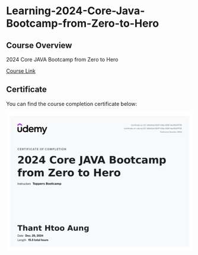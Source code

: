 # Learning-2024-Core-Java-Bootcamp-from-Zero-to-Hero

## Course Overview
2024 Core JAVA Bootcamp from Zero to Hero 

[Course Link](https://www.udemy.com/course/2022-core-java-bootcamp-from-zero-to-hero)

## Certificate
You can find the course completion certificate below:

![Certificate](./certificate/2024%20Core%20JAVA%20Bootcamp%20From%20Zero%20to%20Hero.jpg)